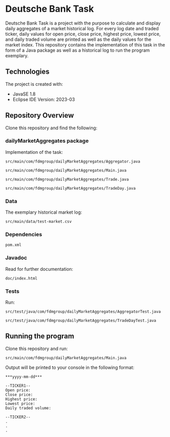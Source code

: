 # Deutsche Bank Task
Deutsche Bank Task is a project with the purpose to calculate and display daily aggregates of a market historical log. For every log date and traded ticker, daily values for open price, close price, highest price, lowest price, and daily traded volume are printed as well as the daily values for the market index. This repository contains the implementation of this task in the form of a Java package as well as a historical log to run the program exemplary. 

## Technologies
The project is created with:  
- JavaSE 1.8
- Eclipse IDE Version: 2023-03

## Repository Overview
Clone this repository and find the following:

### dailyMarketAggregates package
Implementation of the task:  

``src/main/com/fdmgroup/dailyMarketAggregates/Aggregator.java`` 

``src/main/com/fdmgroup/dailyMarketAggregates/Main.java``

``src/main/com/fdmgroup/dailyMarketAggregates/Trade.java``  

``src/main/com/fdmgroup/dailyMarketAggregates/TradeDay.java``  

### Data
The exemplary historical market log:  

``src/main/data/test-market.csv``

### Dependencies  

``pom.xml``

### Javadoc
Read for further documentation:  

``doc/index.html``

### Tests
Run:   

``src/test/java/com/fdmgroup/dailyMarketAggregates/AggregatorTest.java``  

``src/test/java/com/fdmgroup/dailyMarketAggregates/TradeDayTest.java``  

## Running the program
Clone this repository and run:  

``src/main/com/fdmgroup/dailyMarketAggregates/Main.java``  

Output will be printed to your console in the following format:  
```
***yyyy-mm-dd***

--TICKER1--
Open price:
Close price:
Highest price:
Lowest price:
Daily traded volume:

--TICKER2--
.
.
.
```
